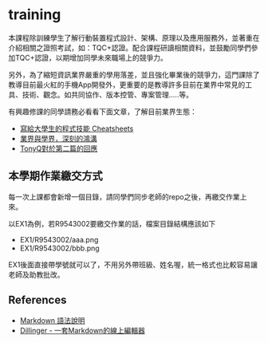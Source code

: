 # training

本課程除訓練學生了解行動裝置程式設計、架構、原理以及應用服務外，並著重在介紹相關之證照考試，如：TQC+認證。配合課程研讀相關資料，並鼓勵同學們參加TQC+認證，以期增加同學未來職場上的競爭力。

另外，為了縮短資訊業界嚴重的學用落差，並且強化畢業後的競爭力，這門課除了教導目前最火紅的手機App開發外，更重要的是教導許多目前在業界中常見的工具、技術、觀念。如共同協作、版本控管、專案管理.....等。

有興趣修課的同學請務必看看下面文章，了解目前業界生態：

* [寫給大學生的程式技能 Cheatsheets](http://blog.xdite.net/posts/2013/11/22/opensource-cheatsheets)
* [業界與學界，深刻的鴻溝](http://blog.caesarchi.com/2013/12/blog-post_22.html)
* [TonyQ對於第二篇的回應](https://www.facebook.com/notes/10151828753826709)

## 本學期作業繳交方式

每一次上課都會新增一個目錄，請同學們同步老師的repo之後，再繳交作業上來。

以EX1為例，若R9543002要繳交作業的話，檔案目錄結構應該如下

* EX1/R9543002/aaa.png
* EX1/R9543002/bbb.png

EX1後面直接帶學號就可以了，不用另外帶班級、姓名喔，統一格式也比較容易讓老師及助教批改。

## References

* [Markdown 語法說明](http://markdown.tw/)
* [Dillinger - 一套Markdown的線上編輯器](http://dillinger.io/)
